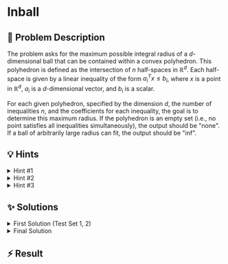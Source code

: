 # Inball

## 📝 Problem Description

The problem asks for the maximum possible integral radius of a $d$-dimensional ball that can be contained within a convex polyhedron. This polyhedron is defined as the intersection of $n$ half-spaces in $\mathbb{R}^d$. Each half-space is given by a linear inequality of the form $a_i^T x \leq b_i$, where $x$ is a point in $\mathbb{R}^d$, $a_i$ is a $d$-dimensional vector, and $b_i$ is a scalar.

For each given polyhedron, specified by the dimension $d$, the number of inequalities $n$, and the coefficients for each inequality, the goal is to determine this maximum radius. If the polyhedron is an empty set (i.e., no point satisfies all inequalities simultaneously), the output should be "none". If a ball of arbitrarily large radius can fit, the output should be "inf".

## 💡 Hints

<details>
<summary>Hint #1</summary>
The problem requires you to maximize a certain value—the radius—while satisfying a given set of linear inequalities. This structure is characteristic of a specific class of optimization problems. Which mathematical framework is designed to solve such problems?
</details>
<details>
<summary>Hint #2</summary>
Let's model the problem more formally. The center of the ball can be represented by a vector of variables $x = (x_1, \dots, x_d)$, and its radius by another variable $r$. For the ball to be contained within the region defined by an inequality $a_i^T x \le b_i$, its center $x$ must be at a sufficient distance from the boundary hyperplane $a_i^T y = b_i$. How can you express the geometric condition "the distance from point $x$ to the hyperplane $a_i^T y = b_i$ is at least $r$" as a mathematical inequality?
</details>
<details>
<summary>Hint #3</summary>
The perpendicular distance from a point $x_0$ to a hyperplane defined by $a^T x = b$ is given by the formula $\frac{|a^T x_0 - b|}{\|a\|_2}$. For our ball to be inside the polyhedron, its center $x$ must satisfy $a_i^T x \le b_i$ for all $i$. The condition that the ball does not cross the hyperplane boundary translates to requiring the distance from its center $x$ to each hyperplane $a_i^T y = b_i$ to be at least $r$.

This gives us the set of constraints:
$$ \frac{b_i - a_i^T x}{\|a_i\|_2} \ge r \quad \text{for all } i = 1, \dots, n $$
This can be rearranged into a linear inequality:
$$ a_i^T x + r \cdot \|a_i\|_2 \le b_i $$
With the objective to maximize $r$, this forms a complete **Linear Program (LP)**.
</details>

## ✨ Solutions

<details>
<summary>First Solution (Test Set 1, 2)</summary>

### Approach: Linear Programming with Normalization

This problem can be elegantly modeled as a **Linear Program (LP)**. We are trying to maximize a value, the radius $r$, subject to a set of linear constraints that define the "cave".

Let the center of the $d$-dimensional ball be the vector $x = (x_1, \dots, x_d)$ and its radius be $r$. The cave is defined by $n$ inequalities $a_i^T x \le b_i$.

#### Geometric Intuition
The expression $a_i^T x$ is the scalar projection of vector $x$ onto vector $a_i$, scaled by the length of $a_i$. If we normalize $a_i$ to have a unit norm (i.e., $\|a_i\|_2 = 1$), then $a_i^T x$ gives the signed distance of the point $x$ from a hyperplane passing through the origin with normal vector $a_i$. The term $b_i$ effectively shifts this hyperplane. The distance from a point $x$ to the hyperplane $a_i^T y = b_i$ is $\frac{b_i - a_i^T x}{\|a_i\|_2}$.

For a ball of radius $r$ centered at $x$ to be fully contained within the cave, it must not cross any of the boundary hyperplanes. This means the distance from its center $x$ to every hyperplane must be at least $r$. This gives us the following condition for each constraint $i$:
$$ \frac{b_i - a_i^T x}{\|a_i\|_2} \geq r $$
Rearranging this, we get:
$$ a_i^T x + r \cdot \|a_i\|_2 \le b_i $$

#### LP Formulation
A straightforward way to implement this is to first normalize each constraint. Let $a'_i = \frac{a_i}{\|a_i\|_2}$ and $b'_i = \frac{b_i}{\|a_i\|_2}$. The constraint then simplifies to:
$$ (a'_i)^T x + r \le b'_i $$
This is a linear inequality in terms of the variables $x_1, \dots, x_d$ and $r$.

Our complete LP is:
- **Variables:** $x_1, \dots, x_d, r$
- **Objective:** Maximize $r$
- **Constraints:**
    1. $(a'_i)^T x + r \le b'_i$ for all $i = 1, \dots, n$
    2. $r \ge 0$ (a radius cannot be negative)

#### Implementation
We use the CGAL library to solve this LP. The process is as follows:
1. Read the input values $n$, $d$, and the coefficients for each inequality.
2. For each inequality $i$, calculate the norm $\|a_i\|_2$. The problem statement guarantees this norm is an integer, which simplifies computation and avoids floating-point precision issues.
3. **Normalize** each constraint by dividing all its coefficients, including $b_i$, by its norm $\|a_i\|_2$.
4. Construct the LP using CGAL. We have $d+1$ variables (for $x_1, \dots, x_d$ and $r$). The variable with index $d$ will represent $r$.
5. For each normalized constraint $i$, set the coefficients for the variables $x_1, \dots, x_d$ and set the coefficient for $r$ to 1.
6. Set a lower bound of 0 for $r$.
7. Set the objective function to maximize $r$. Since CGAL's solver minimizes by default, we achieve this by setting the objective to minimize $-r$.
8. Solve the LP and interpret the results. An infeasible solution means the cave is empty ("none"), an unbounded solution means an infinitely large ball fits ("inf"), and an optimal solution gives the maximum radius.

This approach is correct but involves many divisions on `CGAL::Gmpq` rational numbers during the normalization step, which can be computationally expensive and leads to a "Time Limit Exceeded" verdict on larger test sets.

```cpp
#include <iostream>
#include <vector>
#include <cmath>

#include <CGAL/QP_models.h>
#include <CGAL/QP_functions.h>
#include <CGAL/Gmpq.h>

// We use Gmpq for exact rational arithmetic
typedef CGAL::Gmpq IT;
typedef CGAL::Gmpq ET;

typedef CGAL::Quadratic_program<IT> Program;
typedef CGAL::Quadratic_program_solution<ET> Solution;

int main() {
  std::ios_base::sync_with_stdio(false);
  
  while(true) {
    int n;
    std::cin >> n;
    if (n == 0) break;
    int d;
    std::cin >> d;
    
    std::vector<std::vector<IT>> A(n, std::vector<IT>(d));
    std::vector<IT> norms(n);
    std::vector<IT> b(n);
    for (int i = 0; i < n; ++i) {
      double norm_sq = 0;
      for (int j = 0; j < d; ++j) {
        long val;
        std::cin >> val;
        A[i][j] = val;
        norm_sq += val * val;
      }
      
      // The problem guarantees the norm is an integer, so sqrt is safe.
      norms[i] = std::sqrt(norm_sq);
      
      long b_val;
      std::cin >> b_val;
      b[i] = b_val;
    }
    
    // Explicitly normalize all constraints
    for (int i = 0; i < n; ++i) {
      for (int j = 0; j < d; ++j) {
        A[i][j] /= norms[i];
      }
      b[i] /= norms[i];
    }
    
    // Construct the Linear Program
    const int r_idx = d; // Use variable 'd' to represent the radius r
    
    Program lp(CGAL::SMALLER, false, 0, false, 0);
    
    // Set up constraints: a'_i^T * x + r <= b'_i
    for (int i = 0; i < n; ++i) {
      for (int j = 0; j < d; ++j) {
        lp.set_a(j, i, A[i][j]);
      }
      lp.set_a(r_idx, i, 1);
      lp.set_b(i, b[i]);
    }
    
    // Constraint: r >= 0
    lp.set_l(r_idx, true, 0);
    
    // Objective: maximize r (which is equivalent to minimizing -r)
    lp.set_c(r_idx, -1);
    
    Solution s = CGAL::solve_linear_program(lp, ET());
    
    if (s.is_infeasible()) {
      std::cout << "none" << std::endl;
    } else if (s.is_unbounded()) {
      std::cout << "inf" << std::endl;
    } else {
      // We minimized -r, so the optimal radius is -s.objective_value()
      std::cout << (long) floor(CGAL::to_double(-s.objective_value())) << std::endl;
    }
  }
}
```
</details>

<details>
<summary>Final Solution</summary>

### Approach: Optimized Linear Programming without Explicit Normalization

The previous solution is functionally correct but suffers from performance issues due to the explicit normalization step, which involves a large number of divisions with exact rational numbers. We can significantly optimize the process by reformulating the constraints to avoid these divisions.

#### Algebraic Optimization
Recall the fundamental constraint derived from the distance formula for each hyperplane $i$:
$$ \frac{b_i - a_i^T x}{\|a_i\|_2} \ge r $$
Instead of dividing the left side by the norm $\|a_i\|_2$, we can multiply both sides by it. Since the norm is always non-negative, this does not change the direction of the inequality:
$$ b_i - a_i^T x \ge r \cdot \|a_i\|_2 $$
Rearranging this gives us a new, equivalent linear constraint:
$$ a_i^T x + \|a_i\|_2 \cdot r \le b_i $$

This formulation is algebraically equivalent to the normalized version but computationally superior. It avoids the loop of $n \times d$ divisions, replacing them with a single multiplication by the norm in each constraint setup. Since the norms $\|a_i\|_2$ are integers (as per the problem statement), all coefficients in the LP will be integers, which is much more efficient for the solver.

#### Optimized LP Formulation
- **Variables:** $x_1, \dots, x_d, r$
- **Objective:** Maximize $r$
- **Constraints:**
    1. $a_i^T x + \|a_i\|_2 \cdot r \le b_i$ for all $i = 1, \dots, n$
    2. $r \ge 0$

#### Implementation
The implementation is almost identical to the first solution, with one key change.
1. Read the input and calculate the integer norms $\|a_i\|_2$ as before.
2. **Do not** perform the explicit normalization loop. Use the input coefficients $a_{ij}$ and $b_i$ directly.
3. When setting up the LP constraints in CGAL, for each inequality $i$, set the coefficient of the radius variable $r$ to be $\|a_i\|_2$ instead of 1.
    - `lp.set_a(r_idx, i, norms[i]);`
This single change implements the optimized constraint and leads to a much faster solution that passes all test sets.

```cpp
#include <iostream>
#include <vector>
#include <cmath>

#include <CGAL/QP_models.h>
#include <CGAL/QP_functions.h>
#include <CGAL/Gmpq.h>

// We use Gmpq for exact rational arithmetic
typedef CGAL::Gmpq IT;
typedef CGAL::Gmpq ET;

typedef CGAL::Quadratic_program<IT> Program;
typedef CGAL::Quadratic_program_solution<ET> Solution;

int main() {
  std::ios_base::sync_with_stdio(false);
  
  while(true) {
    int n;
    std::cin >> n;
    if (n == 0) break;
    int d;
    std::cin >> d;
    
    // We use long to read input to avoid overflow before converting to IT
    std::vector<std::vector<long>> A_long(n, std::vector<long>(d));
    std::vector<IT> norms(n);
    std::vector<long> b_long(n);
    
    for (int i = 0; i < n; ++i) {
      double norm_sq = 0;
      for (int j = 0; j < d; ++j) {
        std::cin >> A_long[i][j];
        norm_sq += A_long[i][j] * A_long[i][j];
      }
      std::cin >> b_long[i];
    
      // The problem guarantees the norm is an integer, so sqrt is safe.
      norms[i] = std::sqrt(norm_sq);
    }
    
    // Construct the Linear Program
    const int r_idx = d; // Use variable 'd' to represent the radius r
    
    Program lp(CGAL::SMALLER, false, 0, false, 0);
    
    // Set up constraints: a_i^T * x + ||a_i|| * r <= b_i
    for (int i = 0; i < n; ++i) {
      for (int j = 0; j < d; ++j) {
        lp.set_a(j, i, A_long[i][j]);
      }
      // This is the key optimization: use the norm as the coefficient for r
      lp.set_a(r_idx, i, norms[i]); 
      lp.set_b(i, b_long[i]);
    }
    
    // Constraint: r >= 0
    lp.set_l(r_idx, true, 0);
    
    // Objective: maximize r (which is equivalent to minimizing -r)
    lp.set_c(r_idx, -1);
    
    Solution s = CGAL::solve_linear_program(lp, ET());
    
    if (s.is_infeasible()) {
      std::cout << "none" << std::endl;
    } else if (s.is_unbounded()) {
      std::cout << "inf" << std::endl;
    } else {
      // We minimized -r, so the optimal radius is -s.objective_value()
      std::cout << (long) floor(CGAL::to_double(-s.objective_value())) << std::endl;
    }
  }
}
```
</details>

## ⚡ Result

```plaintext

```